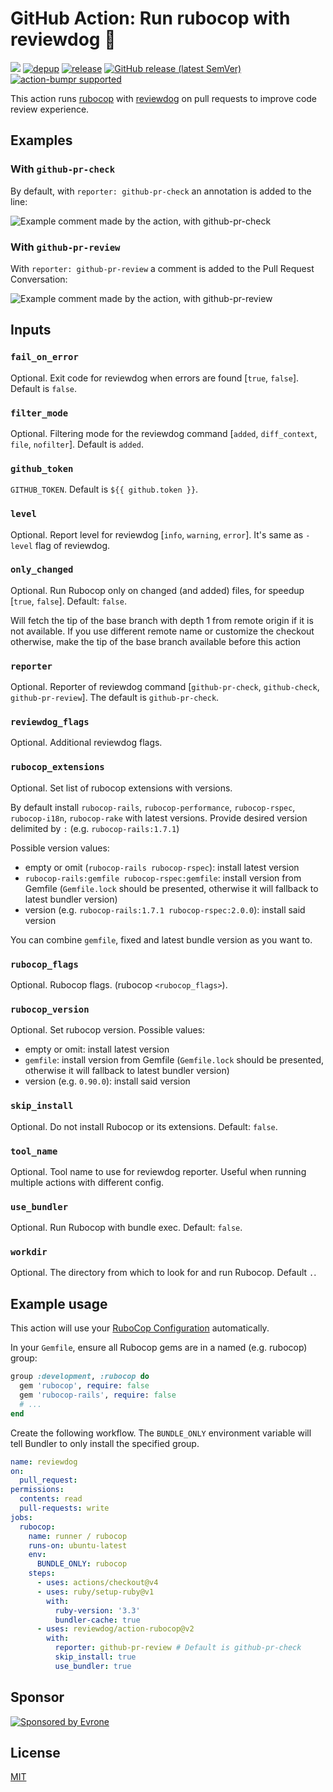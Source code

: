 # GitHub Action: Run rubocop with reviewdog 🐶

[![](https://img.shields.io/github/license/reviewdog/action-rubocop)](./LICENSE)
[![depup](https://github.com/reviewdog/action-rubocop/workflows/depup/badge.svg)](https://github.com/reviewdog/action-rubocop/actions?query=workflow%3Adepup)
[![release](https://github.com/reviewdog/action-rubocop/workflows/release/badge.svg)](https://github.com/reviewdog/action-rubocop/actions?query=workflow%3Arelease)
[![GitHub release (latest SemVer)](https://img.shields.io/github/v/release/reviewdog/action-rubocop?logo=github&sort=semver)](https://github.com/reviewdog/action-rubocop/releases)
[![action-bumpr supported](https://img.shields.io/badge/bumpr-supported-ff69b4?logo=github&link=https://github.com/haya14busa/action-bumpr)](https://github.com/haya14busa/action-bumpr)

This action runs [rubocop](https://github.com/rubocop/rubocop) with
[reviewdog](https://github.com/reviewdog/reviewdog) on pull requests to improve
code review experience.

## Examples

### With `github-pr-check`

By default, with `reporter: github-pr-check` an annotation is added to the line:

![Example comment made by the action, with github-pr-check](./examples/example-github-pr-check.png)

### With `github-pr-review`

With `reporter: github-pr-review` a comment is added to the Pull Request Conversation:

![Example comment made by the action, with github-pr-review](./examples/example-github-pr-review.png)

## Inputs

<!-- Please maintain inputs in alphabetical order -->

### `fail_on_error`

Optional. Exit code for reviewdog when errors are found [`true`, `false`].
Default is `false`.

### `filter_mode`

Optional. Filtering mode for the reviewdog command [`added`, `diff_context`, `file`, `nofilter`].
Default is `added`.

### `github_token`

`GITHUB_TOKEN`. Default is `${{ github.token }}`.

### `level`

Optional. Report level for reviewdog [`info`, `warning`, `error`].
It's same as `-level` flag of reviewdog.

### `only_changed`

Optional. Run Rubocop only on changed (and added) files, for speedup [`true`, `false`].
Default: `false`.

Will fetch the tip of the base branch with depth 1 from remote origin if it is not available.
If you use different remote name or customize the checkout otherwise, make the tip of the base branch available before this action

### `reporter`

Optional. Reporter of reviewdog command [`github-pr-check`, `github-check`, `github-pr-review`].
The default is `github-pr-check`.

### `reviewdog_flags`

Optional. Additional reviewdog flags.

### `rubocop_extensions`

Optional. Set list of rubocop extensions with versions.

By default install `rubocop-rails`, `rubocop-performance`, `rubocop-rspec`, `rubocop-i18n`, `rubocop-rake` with latest versions.
Provide desired version delimited by `:` (e.g. `rubocop-rails:1.7.1`)

Possible version values:

- empty or omit (`rubocop-rails rubocop-rspec`): install latest version
- `rubocop-rails:gemfile rubocop-rspec:gemfile`: install version from Gemfile (`Gemfile.lock` should be presented, otherwise it will fallback to latest bundler version)
- version (e.g. `rubocop-rails:1.7.1 rubocop-rspec:2.0.0`): install said version

You can combine `gemfile`, fixed and latest bundle version as you want to.

### `rubocop_flags`

Optional. Rubocop flags. (rubocop `<rubocop_flags>`).

### `rubocop_version`

Optional. Set rubocop version. Possible values:

- empty or omit: install latest version
- `gemfile`: install version from Gemfile (`Gemfile.lock` should be presented, otherwise it will fallback to latest bundler version)
- version (e.g. `0.90.0`): install said version

### `skip_install`

Optional. Do not install Rubocop or its extensions. Default: `false`.

### `tool_name`

Optional. Tool name to use for reviewdog reporter. Useful when running multiple
actions with different config.

### `use_bundler`

Optional. Run Rubocop with bundle exec. Default: `false`.

### `workdir`

Optional. The directory from which to look for and run Rubocop. Default `.`.

## Example usage

This action will use your [RuboCop Configuration](https://docs.rubocop.org/rubocop/configuration.html) automatically.

In your `Gemfile`, ensure all Rubocop gems are in a named (e.g. rubocop) group:

```ruby
group :development, :rubocop do
  gem 'rubocop', require: false
  gem 'rubocop-rails', require: false
  # ...
end
```

Create the following workflow. The `BUNDLE_ONLY` environment variable will tell Bundler to only install the specified group.

```yml
name: reviewdog
on:
  pull_request:
permissions:
  contents: read
  pull-requests: write
jobs:
  rubocop:
    name: runner / rubocop
    runs-on: ubuntu-latest
    env:
      BUNDLE_ONLY: rubocop
    steps:
      - uses: actions/checkout@v4
      - uses: ruby/setup-ruby@v1
        with:
          ruby-version: '3.3'
          bundler-cache: true
      - uses: reviewdog/action-rubocop@v2
        with:
          reporter: github-pr-review # Default is github-pr-check
          skip_install: true
          use_bundler: true
```

## Sponsor

<p>
  <a href="https://evrone.com/?utm_source=github&utm_campaign=action-rubocop">
    <img src="https://www.mgrachev.com/assets/static/sponsored_by_evrone.svg?sanitize=true"
      alt="Sponsored by Evrone">
  </a>
</p>

## License

[MIT](https://choosealicense.com/licenses/mit)
